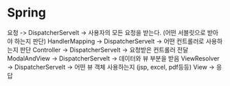 # Spring


요청 -> DispatcherServelt -> 사용자의 모든 요청을 받는다. (어떤 서블릿으로 받아야 하는지 판단)
HandlerMapping -> DispatcherServelt -> 어떤 컨트롤러로 사용하는지 판단
Controller -> DispatcherServelt -> 요청받은 컨트롤러 전달
ModalAndView -> DispatcherServelt -> 데이터와 뷰 부분을 받음
ViewResolver -> DispatcherServelt -> 어떤 뷰 객체 사용하는지 (jsp, excel, pdf등등)
View -> 응답
